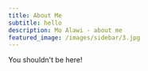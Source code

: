 ```yaml
---
title: About Me
subtitle: hello
description: Mo Alawi - about me
featured_image: /images/sidebar/3.jpg
---
```


You shouldn't be here!